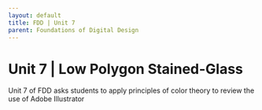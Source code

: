 ```yaml
---
layout: default
title: FDD | Unit 7
parent: Foundations of Digital Design
---
```

# Unit 7 | Low Polygon Stained-Glass
 Unit 7 of FDD asks students to apply principles of color theory to review the use of Adobe Illustrator
